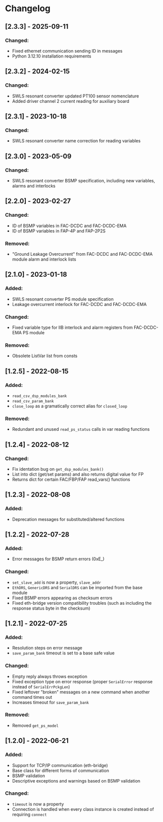 # Changelog

## [2.3.3] - 2025-09-11
### Changed:
- Fixed ethernet communication sending ID in messages
- Python 3.12.10 installation requirements

## [2.3.2] - 2024-02-15
### Changed:
- SWLS resonant converter updated PT100 sensor nomenclature 
- Added driver channel 2 current reading for auxiliary board

## [2.3.1] - 2023-10-18
### Changed:
- SWLS resonant converter name correction for reading variables 

## [2.3.0] - 2023-05-09
### Changed:
- SWLS resonant converter BSMP specification, including new variables, alarms and interlocks

## [2.2.0] - 2023-02-27
### Changed:
- ID of BSMP variables in FAC-DCDC and FAC-DCDC-EMA 
- ID of BSMP variables in FAP-4P and FAP-2P2S 

### Removed:
- "Ground Leakage Overcurrent" from FAC-DCDC and FAC-DCDC-EMA module alarm and interlock lists

## [2.1.0] - 2023-01-18
### Added:
- SWLS resonant converter PS module specification
- Leakage overcurrent interlock for FAC-DCDC and FAC-DCDC-EMA

### Changed:
- Fixed variable type for IIB interlock and alarm registers from FAC-DCDC-EMA PS module

### Removed:
- Obsolete ListVar list from consts

## [1.2.5] - 2022-08-15
### Added:
- `read_csv_dsp_modules_bank`
- `read_csv_param_bank`
- `close_loop` as a gramatically correct alias for `closed_loop`

### Removed:
- Redundant and unused `read_ps_status` calls in var reading functions

## [1.2.4] - 2022-08-12
### Changed:
- Fix identation bug on `get_dsp_modules_bank()`
- List into dict (get/set params) and also returns digital value for FP
- Returns dict for certain FAC/FBP/FAP read_vars() functions

## [1.2.3] - 2022-08-08
### Added:
- Deprecation messages for substituted/altered functions

## [1.2.2] - 2022-07-28
### Added:
- Error messages for BSMP return errors (0xE_)

### Changed:
- `set_slave_add` is now a property, `slave_addr`
- `EthDRS`, `GenericDRS` and `SerialDRS` can be imported from the base module
- Fixed BSMP errors appearing as checksum errors
- Fixed eth-bridge version compatibility troubles (such as including the response status byte in the checksum)

## [1.2.1] - 2022-07-25
### Added:
- Resolution steps on error message
- `save_param_bank` timeout is set to a base safe value

### Changed:
- Empty reply always throws exception
- Fixed exception type on error response (proper `SerialError` response instead of `SerialErrPckgLen`)
- Fixed leftover "broken" messages on a new command when another command times out
- Increases timeout for `save_param_bank`

### Removed:
- Removed `get_ps_model`

## [1.2.0] - 2022-06-21
### Added:
- Support for TCP/IP communication (eth-bridge)
- Base class for different forms of communication
- BSMP validation
- Descriptive exceptions and warnings based on BSMP validation

### Changed:
- `timeout` is now a property
- Connection is handled when every class instance is created instead of requiring `connect`
